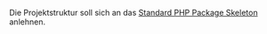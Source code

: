 Die Projektstruktur soll sich an das [Standard PHP Package Skeleton](https://github.com/php-pds/skeleton) anlehnen.